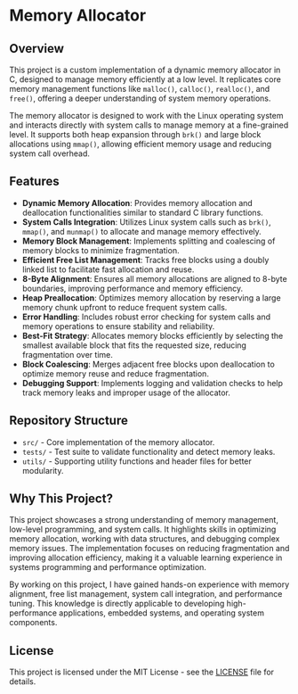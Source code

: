 # Memory Allocator

## Overview

This project is a custom implementation of a dynamic memory allocator in C, designed to manage memory efficiently at a low level. It replicates core memory management functions like `malloc()`, `calloc()`, `realloc()`, and `free()`, offering a deeper understanding of system memory operations. 

The memory allocator is designed to work with the Linux operating system and interacts directly with system calls to manage memory at a fine-grained level. It supports both heap expansion through `brk()` and large block allocations using `mmap()`, allowing efficient memory usage and reducing system call overhead.

## Features

- **Dynamic Memory Allocation**: Provides memory allocation and deallocation functionalities similar to standard C library functions.
- **System Calls Integration**: Utilizes Linux system calls such as `brk()`, `mmap()`, and `munmap()` to allocate and manage memory effectively.
- **Memory Block Management**: Implements splitting and coalescing of memory blocks to minimize fragmentation.
- **Efficient Free List Management**: Tracks free blocks using a doubly linked list to facilitate fast allocation and reuse.
- **8-Byte Alignment**: Ensures all memory allocations are aligned to 8-byte boundaries, improving performance and memory efficiency.
- **Heap Preallocation**: Optimizes memory allocation by reserving a large memory chunk upfront to reduce frequent system calls.
- **Error Handling**: Includes robust error checking for system calls and memory operations to ensure stability and reliability.
- **Best-Fit Strategy**: Allocates memory blocks efficiently by selecting the smallest available block that fits the requested size, reducing fragmentation over time.
- **Block Coalescing**: Merges adjacent free blocks upon deallocation to optimize memory reuse and reduce fragmentation.
- **Debugging Support**: Implements logging and validation checks to help track memory leaks and improper usage of the allocator.

## Repository Structure

- `src/` - Core implementation of the memory allocator.
- `tests/` - Test suite to validate functionality and detect memory leaks.
- `utils/` - Supporting utility functions and header files for better modularity.

## Why This Project?

This project showcases a strong understanding of memory management, low-level programming, and system calls. It highlights skills in optimizing memory allocation, working with data structures, and debugging complex memory issues. The implementation focuses on reducing fragmentation and improving allocation efficiency, making it a valuable learning experience in systems programming and performance optimization.

By working on this project, I have gained hands-on experience with memory alignment, free list management, system call integration, and performance tuning. This knowledge is directly applicable to developing high-performance applications, embedded systems, and operating system components.

## License

This project is licensed under the MIT License - see the [LICENSE](LICENSE) file for details.
